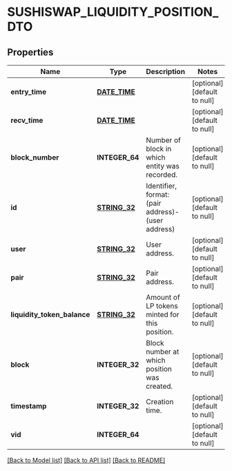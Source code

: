 # SUSHISWAP_LIQUIDITY_POSITION_DTO

## Properties
Name | Type | Description | Notes
------------ | ------------- | ------------- | -------------
**entry_time** | [**DATE_TIME**](DATE_TIME.md) |  | [optional] [default to null]
**recv_time** | [**DATE_TIME**](DATE_TIME.md) |  | [optional] [default to null]
**block_number** | **INTEGER_64** | Number of block in which entity was recorded. | [optional] [default to null]
**id** | [**STRING_32**](STRING_32.md) | Identifier, format: (pair address)-(user address) | [optional] [default to null]
**user** | [**STRING_32**](STRING_32.md) | User address. | [optional] [default to null]
**pair** | [**STRING_32**](STRING_32.md) | Pair address. | [optional] [default to null]
**liquidity_token_balance** | [**STRING_32**](STRING_32.md) | Amount of LP tokens minted for this position. | [optional] [default to null]
**block** | **INTEGER_32** | Block number at which position was created. | [optional] [default to null]
**timestamp** | **INTEGER_32** | Creation time. | [optional] [default to null]
**vid** | **INTEGER_64** |  | [optional] [default to null]

[[Back to Model list]](../README.md#documentation-for-models) [[Back to API list]](../README.md#documentation-for-api-endpoints) [[Back to README]](../README.md)


